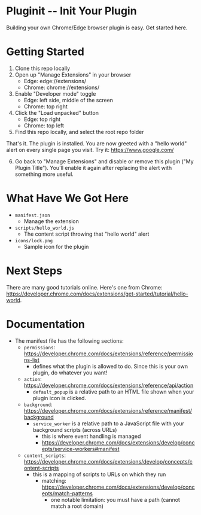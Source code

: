 # Pluginit -- Init Your Plugin

Building your own Chrome/Edge browser plugin is easy. Get started here.

# Getting Started

1) Clone this repo locally
2) Open up "Manage Extensions" in your browser
   - Edge: edge://extensions/
   - Chrome: chrome://extensions/
3) Enable "Developer mode" toggle
   - Edge: left side, middle of the screen
   - Chrome: top right
4) Click the "Load unpacked" button
   - Edge: top right
   - Chrome: top left
5) Find this repo locally, and select the root repo folder

That's it. The plugin is installed.
You are now greeted with a "hello world" alert on every single page you visit.
Try it: https://www.google.com/

6) Go back to "Manage Extensions" and disable or remove this plugin ("My Plugin Title"). You'll enable it again after replacing the alert with something more useful.

# What Have We Got Here

- `manifest.json`
  - Manage the extension
- `scripts/hello_world.js`
  - The content script throwing that "hello world" alert
- `icons/lock.png`
  - Sample icon for the plugin

# Next Steps

There are many good tutorials online. Here's one from Chrome: https://developer.chrome.com/docs/extensions/get-started/tutorial/hello-world.

# Documentation

- The manifest file has the following sections:
  - `permissions`: https://developer.chrome.com/docs/extensions/reference/permissions-list
    - defines what the plugin is allowed to do. Since this is your own plugin, do whatever you want!
  - `action`: https://developer.chrome.com/docs/extensions/reference/api/action
    - `default_popup` is a relative path to an HTML file shown when your plugin icon is clicked.
  - `background`: https://developer.chrome.com/docs/extensions/reference/manifest/background
    - `service_worker` is a relative path to a JavaScript file with your background scripts (across URLs)
      - this is where event handling is managed
      - https://developer.chrome.com/docs/extensions/develop/concepts/service-workers#manifest
  - `content_scripts`: https://developer.chrome.com/docs/extensions/develop/concepts/content-scripts
    - this is a mapping of scripts to URLs on which they run
      - matching: https://developer.chrome.com/docs/extensions/develop/concepts/match-patterns
        - one notable limitation: you must have a path (cannot match a root domain)



